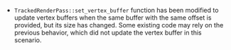 - `TrackedRenderPass::set_vertex_buffer` function has been modified to update vertex buffers when the same buffer with the same offset is provided, but its size has changed. Some existing code may rely on the previous behavior, which did not update the vertex buffer in this scenario.
